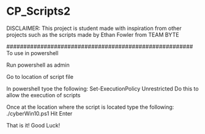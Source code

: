 # CP_Scripts2
DISCLAIMER: This project is student made with inspiration from other projects such as the scripts made by Ethan Fowler from TEAM BYTE 


#######################################################
To use in powershell

Run powershell as admin

Go to location of script file 

In powershell tyoe the following: Set-ExecutionPolicy Unrestricted
Do this to allow the execution of scripts

Once at the location where the script is located type the following: ./cyberWin10.ps1
Hit Enter

That is it! Good Luck!
